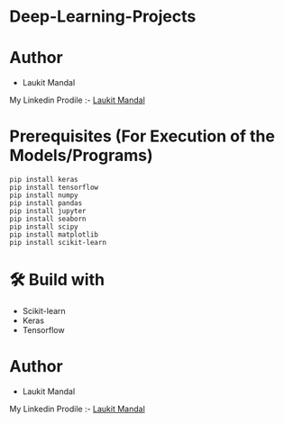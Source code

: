 # Deep-Learning-Projects

# Author 
* Laukit Mandal

My Linkedin Prodile :- [Laukit Mandal](https://www.linkedin.com/in/laukit-mandal-a750a520a/)
# Prerequisites (For Execution of the Models/Programs)
```
pip install keras
pip install tensorflow
pip install numpy
pip install pandas
pip install jupyter
pip install seaborn
pip install scipy
pip install matplotlib
pip install scikit-learn
```
# 🛠 Build with 
* Scikit-learn
* Keras
* Tensorflow

# Author 
* Laukit Mandal

My Linkedin Prodile :- [Laukit Mandal](https://www.linkedin.com/in/laukit-mandal-a750a520a/)
